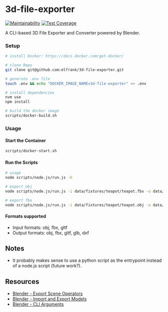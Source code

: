 3d-file-exporter
========

[![Maintainability](https://api.codeclimate.com/v1/badges/91756ad255e7c1b0ce62/maintainability)](https://codeclimate.com/github/elfrank/3d-file-exporter/maintainability)
[![Test Coverage](https://api.codeclimate.com/v1/badges/91756ad255e7c1b0ce62/test_coverage)](https://codeclimate.com/github/elfrank/3d-file-exporter/test_coverage)

A CLI-based 3D File Exporter and Converter powered by Blender.


### Setup

```bash
# install Docker: https://docs.docker.com/get-docker/

# clone Repo
git clone git@github.com:elfrank/3d-file-exporter.git

# generate .env file
touch .env && echo "DOCKER_IMAGE_NAME=3d-file-exporter" >> .env

# install dependencies
nvm use
npm install

# build the docker image
scripts/docker-build.sh
```

### Usage

#### Start the Container

```bash
scripts/docker-start.sh
```

#### Run the Scripts

```bash
# usage
node scripts/node.js/run.js -h

# export obj
node scripts/node.js/run.js -i data/fixtures/teapot/teapot.fbx -o data/output/teapot.obj

# export fbx
node scripts/node.js/run.js -i data/fixtures/teapot/teapot.obj -o data/output/teapot.fbx
```

#### Formats supported
* Input formats: obj, fbx, gltf
* Output formats: obj, fbx, gltf, glb, dxf

## Notes
* It probably makes sense to use a python script as the entrypoint instead of a node.js script (future work?).

## Resources
* [Blender - Export Scene Operators](https://docs.blender.org/api/current/bpy.ops.export_scene.html)
* [Blender - Import and Export Models](https://blender.stackexchange.com/questions/16563/how-can-i-run-blender-from-the-command-line-to-export-and-import-models)
* [Blender - CLI Arguments](https://docs.blender.org/manual/en/latest/advanced/command_line/arguments.html)
